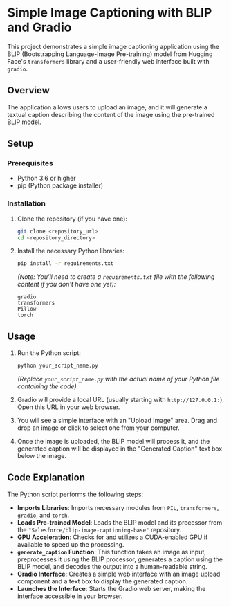 # Simple Image Captioning with BLIP and Gradio

This project demonstrates a simple image captioning application using the BLIP (Bootstrapping Language-Image Pre-training) model from Hugging Face's `transformers` library and a user-friendly web interface built with `gradio`.

## Overview

The application allows users to upload an image, and it will generate a textual caption describing the content of the image using the pre-trained BLIP model.

## Setup

### Prerequisites

* Python 3.6 or higher
* pip (Python package installer)

### Installation

1.  Clone the repository (if you have one):
    ```bash
    git clone <repository_url>
    cd <repository_directory>
    ```

2.  Install the necessary Python libraries:
    ```bash
    pip install -r requirements.txt
    ```
    *(Note: You'll need to create a `requirements.txt` file with the following content if you don't have one yet):*
    ```
    gradio
    transformers
    Pillow
    torch
    ```

## Usage

1.  Run the Python script:
    ```bash
    python your_script_name.py
    ```
    *(Replace `your_script_name.py` with the actual name of your Python file containing the code).*

2.  Gradio will provide a local URL (usually starting with `http://127.0.0.1:`). Open this URL in your web browser.

3.  You will see a simple interface with an "Upload Image" area. Drag and drop an image or click to select one from your computer.

4.  Once the image is uploaded, the BLIP model will process it, and the generated caption will be displayed in the "Generated Caption" text box below the image.

## Code Explanation

The Python script performs the following steps:

* **Imports Libraries**: Imports necessary modules from `PIL`, `transformers`, `gradio`, and `torch`.
* **Loads Pre-trained Model**: Loads the BLIP model and its processor from the `"Salesforce/blip-image-captioning-base"` repository.
* **GPU Acceleration**: Checks for and utilizes a CUDA-enabled GPU if available to speed up the processing.
* **`generate_caption` Function**: This function takes an image as input, preprocesses it using the BLIP processor, generates a caption using the BLIP model, and decodes the output into a human-readable string.
* **Gradio Interface**: Creates a simple web interface with an image upload component and a text box to display the generated caption.
* **Launches the Interface**: Starts the Gradio web server, making the interface accessible in your browser.
